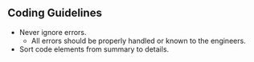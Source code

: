 


Coding Guidelines
-----------------
- Never ignore errors.
    - All errors should be properly handled or known to the engineers.
- Sort code elements from summary to details.
